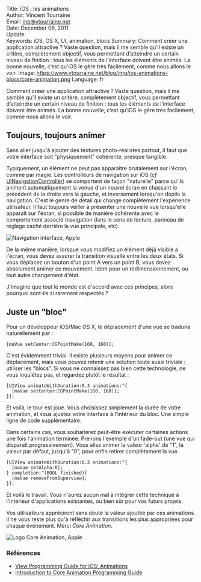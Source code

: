 Title:    iOS : les animations  
Author:   Vincent Tourraine  
Email:    me@vtourraine.net  
Date:     December 06, 2011  
Update:   
Keywords: iOS, OS X, UI, animation, blocs
Summary:  Comment créer une application attractive ? Vaste question, mais il me semble qu’il existe un critère, complètement objectif, vous permettant d’atteindre un certain niveau de finition : tous les éléments de l’interface doivent être animés. La bonne nouvelle, c’est qu’iOS le gère très facilement, comme nous allons le voir.
Image:    https://www.vtourraine.net/blog/img/ios-animations-blocs/core-animation.png
Language: fr

Comment créer une application attractive ? Vaste question, mais il me semble qu’il existe un critère, complètement objectif, vous permettant d’atteindre un certain niveau de finition : tous les éléments de l’interface doivent être animés. La bonne nouvelle, c’est qu’iOS le gère très facilement, comme nous allons le voir.

## Toujours, toujours animer

Sans aller jusqu'à ajouter des textures photo-réalistes partout, il faut que votre interface soit "physiquement" cohérente, presque tangible. 

Typiquement, un élément ne peut pas apparaître brutalement sur l'écran, comme par magie. Les controlleurs de navigation sur iOS (_cf_ [UINavigationController][]) se comportent de façon "naturelle" parce qu'ils animent automatiquement la venue d'un nouvel écran en chassant le précédent de la droite vers la gauche, et inversement lorsqu'on dépile la navigation. C'est le genre de détail qui change complètement l'expérience utilisateur. Il faut toujours veiller à présenter une nouvelle vue lorsqu'elle apparaît sur l'écran, si possible de manière cohérente avec le comportement associé (navigation dans le sens de lecture, panneau de réglage caché derrière la vue principale, etc).

![Navigation interface, Apple][Navigation interface]

De la même manière, lorsque vous modifiez un élément déjà visible à l'écran, vous devez assurer la transition visuelle entre les deux états. Si vous déplacez un bouton d'un point A vers un point B, vous devez absolument animer ce mouvement. Idem pour un redimensionnement, ou tout autre changement d'état. 

J'imagine que tout le monde est d'accord avec ces principes, alors pourquoi sont-ils si rarement respectés ?


## Juste un "bloc"

Pour un développeur iOS/Mac OS X, le déplacement d'une vue se traduira naturellement par :

``` objc
[maVue setCenter:CGPointMake(160, 160)];
```

C'est évidemment trivial. Il existe plusieurs moyens pour animer ce déplacement, mais vous pouvez retenir une solution toute aussi triviale : utiliser les "blocs". Si vous ne connaissez pas bien cette technologie, ne vous inquiétez pas, et regardez plutôt le résultat :

``` objc
[UIView animateWithDuration:0.3 animations:^{
  [maVue setCenter:CGPointMake(160, 160)];
}];
```

Et voilà, le tour est joué. Vous choisissez simplement la durée de votre animation, et vous ajustez votre interface à l'intérieur du bloc. Une simple ligne de code supplémentaire.

Dans certains cas, vous souhaiterez peut-être exécuter certaines actions une fois l'animation terminée. Prenons l'exemple d'un fade-out (une vue qui disparaît progressivement). Vous allez animer la valeur 'alpha' de "1", la valeur par défaut, jusqu'à "0", pour enfin retirer complètement la vue. 

``` objc
[UIView animateWithDuration:0.3 animations:^{
  [maVue setAlpha:0];
} completion:^(BOOL finished){
  [maVue removeFromSuperview];
}];
```

Et voilà le travail. Vous n'aurez aucun mal à intégrer cette technique à l'intérieur d'applications existantes, ou bien sûr pour vos futurs projets.

Vos utilisateurs appréciront sans doute la valeur ajoutée par ces animations. Il ne vous reste plus qu'à réfléchir aux transitions les plus appropriées pour chaque événement. Merci *Core Animation*.

![Logo Core Animation, Apple][Core Animation]


### Références

- [View Programming Guide for iOS: Animations](http://developer.apple.com/library/IOs/#documentation/WindowsViews/Conceptual/ViewPG_iPhoneOS/AnimatingViews/AnimatingViews.html)
- [Introduction to Core Animation Programming Guide](http://developer.apple.com/library/ios/#documentation/Cocoa/Conceptual/CoreAnimation_guide/Introduction/Introduction.html)


[Navigation interface]: /blog/img/ios-animations-blocs/navigation-interface.png
[Core Animation]:       /blog/img/ios-animations-blocs/core-animation.png

[UINavigationController]: http://developer.apple.com/library/ios/#documentation/uikit/reference/UINavigationController_Class/Reference/Reference.html
